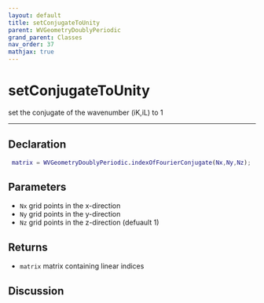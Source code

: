 ```yaml
---
layout: default
title: setConjugateToUnity
parent: WVGeometryDoublyPeriodic
grand_parent: Classes
nav_order: 37
mathjax: true
---
```


#  setConjugateToUnity

set the conjugate of the wavenumber (iK,iL) to 1


---

## Declaration
```matlab
 matrix = WVGeometryDoublyPeriodic.indexOfFourierConjugate(Nx,Ny,Nz);
```
## Parameters
+ `Nx`  grid points in the x-direction
+ `Ny`  grid points in the y-direction
+ `Nz`  grid points in the z-direction (defuault 1)

## Returns
+ `matrix`  matrix containing linear indices

## Discussion

            
